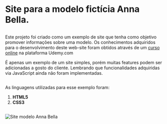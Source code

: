 # Site para a modelo fictícia Anna Bella.
##

Este projeto foi criado como um exemplo de site que tenha como objetivo promover informações sobre uma modelo. Os conhecimentos adquiridos para o desenvolvimento deste web-site foram obtidos através de um [curso online](https://www.udemy.com/course/web-completo/) na plataforma Udemy.com

É apenas um exemplo de um site simples, porém muitas features podem ser adicionadas a gosto do cliente. Lembrando que funcionalidades adquiridas via JavaScript ainda não foram implementadas.
##
As linguagens utilizadas para esse exemplo foram:
1. **HTML5**
2. **CSS3**

##
![Site modelo Anna Bella](https://github.com/FabioSiqueira25/site-modelo-Annabella/blob/main/site-annabella/_images/annabellagif.gif)
